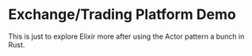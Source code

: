 # Exchange/Trading Platform Demo

This is just to explore Elixir more after using the Actor pattern a bunch in Rust.

